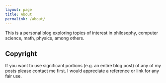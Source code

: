 ```yaml
---
layout: page
title: About
permalink: /about/
---
```


This is a personal blog exploring topics of interest in philosophy, computer science, math, physics, among others.

Copyright
---------
If you want to use significant portions (e.g. an entire blog post) of any of my posts please contact me first.
I would appreciate a reference or link for any fair use.
